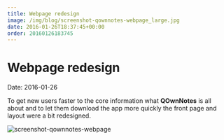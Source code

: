 ```yaml
---
title: Webpage redesign
image: /img/blog/screenshot-qownnotes-webpage_large.jpg
date: 2016-01-26T18:37:45+00:00
order: 20160126183745
---
```


# Webpage redesign

<v-subheader class="blog">Date: 2016-01-26</v-subheader>

To get new users faster to the core information what **QOwnNotes** is all about and to let them download the app more quickly the front page and layout were a bit redesigned.

![screenshot-qownnotes-webpage](/img/blog/screenshot-qownnotes-webpage_large.jpg "screenshot-qownnotes-webpage")
